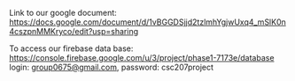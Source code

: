Link to our google document:
https://docs.google.com/document/d/1vBGGDSjjd2tzlmhYgjwUxq4_mSlK0n4cszpnMMKryco/edit?usp=sharing

To access our firebase data base:
https://console.firebase.google.com/u/3/project/phase1-7173e/database
login: group0675@gmail.com, password: csc207project